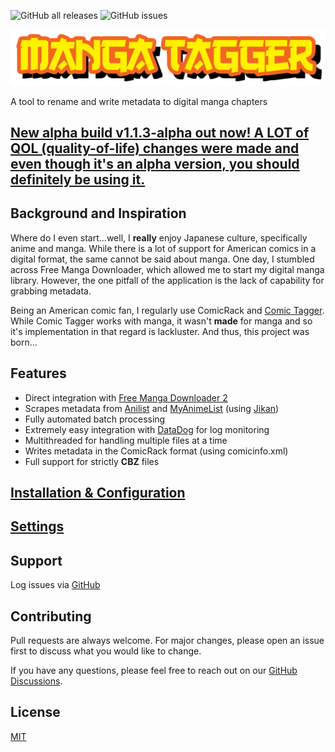 ![GitHub all releases](https://img.shields.io/github/downloads/Inpacchi/Manga-Tagger/total)
![GitHub issues](https://img.shields.io/github/issues/Inpacchi/Manga-Tagger)

![Manga Tagger Logo](images/manga_tagger_logo_cropped.png)

A tool to rename and write metadata to digital manga chapters

## [New alpha build v1.1.3-alpha out now! A LOT of QOL (quality-of-life) changes were made and even though it's an alpha version, you should definitely be using it.](https://github.com/Inpacchi/Manga-Tagger/releases/tag/v1.1.2-alpha) 

## Background and Inspiration
Where do I even start...well, I **really** enjoy Japanese culture, specifically anime and manga. While there is a lot of support for American comics in a digital format, the same cannot be said about manga. One day, I stumbled across Free Manga Downloader, which allowed me to start my digital manga library. However, the one pitfall of the application is the lack of capability for grabbing metadata.

Being an American comic fan, I regularly use ComicRack and [Comic Tagger](https://github.com/comictagger/comictagger). While Comic Tagger works with manga, it wasn't **made** for manga and so it's implementation in that regard is lackluster. And thus, this project was born...

## Features
* Direct integration with [Free Manga Downloader 2](https://github.com/dazedcat19/FMD2)
* Scrapes metadata from [Anilist](https://anilist.co/) and [MyAnimeList](https://myanimelist.net/) (using [Jikan](https://jikan.moe/))
* Fully automated batch processing
* Extremely easy integration with [DataDog](https://www.datadoghq.com/) for log monitoring
* Multithreaded for handling multiple files at a time
* Writes metadata in the ComicRack format (using comicinfo.xml)
* Full support for strictly **CBZ** files

## [Installation & Configuration](https://github.com/Inpacchi/Manga-Tagger/wiki/Installation-&-Configuration)

## [Settings](https://github.com/Inpacchi/Manga-Tagger/wiki/Setting-Configuration)

## Support

Log issues via [GitHub](https://github.com/ivtechboyinpa/Manga-Tagger/issues)

## Contributing
Pull requests are always welcome. For major changes, please open an issue first to discuss what you would like to change.

If you have any questions, please feel free to reach out on our [GitHub Discussions](https://github.com/Inpacchi/Manga-Tagger/discussions).

## License
[MIT](https://choosealicense.com/licenses/mit/)

